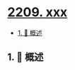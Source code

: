# [2209. xxx](https://github.com/Tdahuyou/TNotes.leetcode/tree/main/notes/2209.%20xxx)

<!-- region:toc -->

- [1. 📝 概述](#1--概述)

<!-- endregion:toc -->

## 1. 📝 概述
